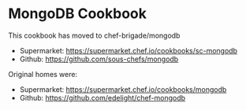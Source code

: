 # MongoDB Cookbook

This cookbook has moved to chef-brigade/mongodb

- Supermarket: https://supermarket.chef.io/cookbooks/sc-mongodb
- Github: https://github.com/sous-chefs/mongodb

Original homes were:

- Supermarket: https://supermarket.chef.io/cookbooks/mongodb
- Github: https://github.com/edelight/chef-mongodb
